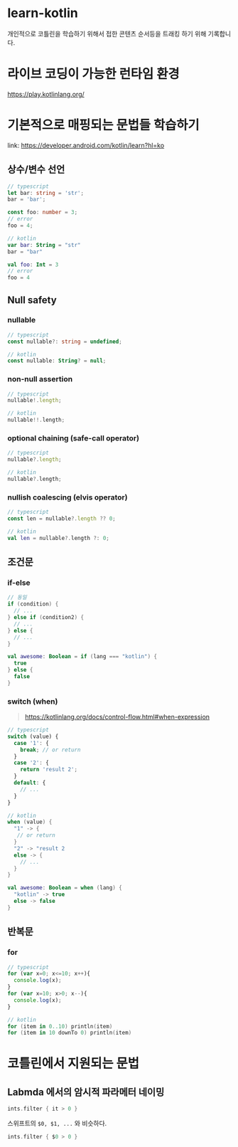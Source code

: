 # learn-kotlin
개인적으로 코틀린을 학습하기 위해서 접한 콘텐츠 순서등을 트래킹 하기 위해 기록합니다.


# 라이브 코딩이 가능한 런타임 환경
https://play.kotlinlang.org/

# 기본적으로 매핑되는 문법들 학습하기
link: https://developer.android.com/kotlin/learn?hl=ko

## 상수/변수 선언
```ts
// typescript
let bar: string = 'str';
bar = 'bar';

const foo: number = 3;
// error
foo = 4;
```

```kotlin
// kotlin
var bar: String = "str"
bar = "bar"

val foo: Int = 3
// error
foo = 4
```

## Null safety

### nullable
```ts
// typescript
const nullable?: string = undefined;
```
```kotlin
// kotlin
const nullable: String? = null;
```

### non-null assertion
```ts
// typescript
nullable!.length;
```
```kotlin
// kotlin
nullable!!.length;
```

### optional chaining (safe-call operator)
```ts
// typescript
nullable?.length;
```
```kotlin
// kotlin
nullable?.length;
```

### nullish coalescing (elvis operator)
```ts
// typescript
const len = nullable?.length ?? 0;
```
```kotlin
// kotlin
val len = nullable?.length ?: 0;
```

## 조건문
### if-else
```kt
// 동일
if (condition) {
  // ...
} else if (condition2) {
  // ...
} else {
  // ...
}

val awesome: Boolean = if (lang === "kotlin") {
  true
} else {
  false
}
```

### switch (when)
> https://kotlinlang.org/docs/control-flow.html#when-expression
```ts
// typescript
switch (value) {
  case '1': {
    break; // or return
  }
  case '2': {
    return 'result 2';
  }
  default: {
    // ...
  }
}
```
```kt
// kotlin
when (value) {
  "1" -> {
   // or return
  }
  "2" -> "result 2
  else -> {
    // ...
  }
}

val awesome: Boolean = when (lang) {
  "kotlin" -> true
  else -> false
}
```

## 반복문
### for
```ts
// typescript
for (var x=0; x<=10; x++){
  console.log(x);
}
for (var x=10; x>0; x--){
  console.log(x);
}
```
```kt
// kotlin
for (item in 0..10) println(item)
for (item in 10 downTo 0) println(item)
```

# 코틀린에서 지원되는 문법
## Labmda 에서의 암시적 파라메터 네이밍
```kt
ints.filter { it > 0 }
```
스위프트의 `$0, $1, ...` 와 비슷하다.
```swift
ints.filter { $0 > 0 }
```
